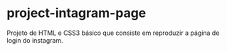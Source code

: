 # project-intagram-page
Projeto de HTML e CSS3 básico que consiste em reproduzir a página de login do instagram.
